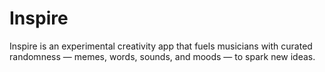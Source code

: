 # Inspire
Inspire is an experimental creativity app that fuels musicians with curated randomness — memes, words, sounds, and moods — to spark new ideas. 
